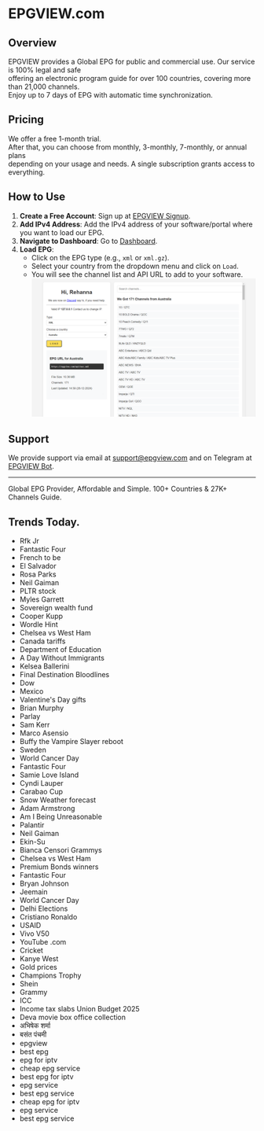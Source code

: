 # EPGVIEW.com



## Overview
EPGVIEW provides a Global EPG for public and commercial use. Our service is 100% legal and safe\
offering an electronic program guide for over 100 countries, covering more than 21,000 channels.\
Enjoy up to 7 days of EPG with automatic time synchronization.

## Pricing
We offer a free 1-month trial. \
After that, you can choose from monthly, 3-monthly, 7-monthly, or annual plans \
depending on your usage and needs. A single subscription grants access to everything.

## How to Use
1. **Create a Free Account**: Sign up at [EPGVIEW Signup](https://epgview.com/signup.php).
2. **Add IPv4 Address**: Add the IPv4 address of your software/portal where you want to load our EPG.
3. **Navigate to Dashboard**: Go to [Dashboard](https://epgview.com/dashboard.php).
4. **Load EPG**:
   - Click on the EPG type (e.g., `xml` or `xml.gz`).
   - Select your country from the dropdown menu and click on `Load`.
   - You will see the channel list and API URL to add to your software.
![EPGVIEW](img/dashboard.png)
## Support
We provide support via email at [support@epgview.com](mailto:support@epgview.com) and on Telegram at [EPGVIEW Bot](https://t.me/epgview_bot).

---

Global EPG Provider, Affordable and Simple. 100+ Countries & 27K+ Channels Guide.

## Trends Today.

- Rfk Jr
- Fantastic Four
- French to be
- El Salvador
- Rosa Parks
- Neil Gaiman
- PLTR stock
- Myles Garrett
- Sovereign wealth fund
- Cooper Kupp
- Wordle Hint
- Chelsea vs West Ham
- Canada tariffs
- Department of Education
- A Day Without Immigrants
- Kelsea Ballerini
- Final Destination Bloodlines
- Dow
- Mexico
- Valentine's Day gifts
- Brian Murphy
- Parlay
- Sam Kerr
- Marco Asensio
- Buffy the Vampire Slayer reboot
- Sweden
- World Cancer Day
- Fantastic Four
- Samie Love Island
- Cyndi Lauper
- Carabao Cup
- Snow Weather forecast
- Adam Armstrong
- Am I Being Unreasonable
- Palantir
- Neil Gaiman
- Ekin-Su
- Bianca Censori Grammys
- Chelsea vs West Ham
- Premium Bonds winners
- Fantastic Four
- Bryan Johnson
- Jeemain
- World Cancer Day
- Delhi Elections
- Cristiano Ronaldo
- USAID
- Vivo V50
- YouTube .com
- Cricket
- Kanye West
- Gold prices
- Champions Trophy
- Shein
- Grammy
- ICC
- Income tax slabs Union Budget 2025
- Deva movie box office collection
- अभिषेक शर्मा
- बसंत पंचमी
- epgview
- best epg
- epg for iptv
- cheap epg service
- best epg for iptv
- epg service
- best epg service
- cheap epg for iptv
- epg service
- best epg service
